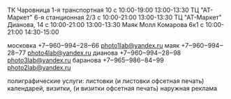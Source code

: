ТК Чаровница 1-я транспортная 10 с 10:00-19:00 13:00-13:30
ТЦ "АТ-Маркет" 6-я станционная 2/3 с 10:00-21:00 13:00-13:30
ТЦ "АТ-Маркет" Дианова, 14 с 10:00-21:00 13:00-13:30
Маяк Молл Комарова 6к1 с 10:00-21:00 14:30-15:00

московка
+7‒960‒994‒28‒66
photo1lab@yandex.ru
маяк
+7‒960‒994‒28‒77
photo4lab@yandex.ru
дианова
+7‒960‒994‒28‒98
photo3lab@yandex.ru
баранова
+7‒965‒986‒84‒99
photo2lab@yandex.ru

полиграфические услуги:
листовки (и листовки офсетная печать)
календарей,
визитки, (и визитки офсетная печать)
наружная реклама
